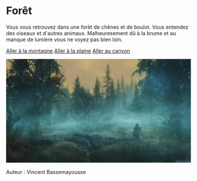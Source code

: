 # Forêt

Vous vous retrouvez dans une forêt de chênes et de boulot. Vous entendez des oiseaux et d'autres animaux.
Malheuresement dû à la brume et au manque de lumière vous ne voyez pas bien loin.

[Aller à la montagne](Montagne.md)
[Aller à la plaine](plaine.md)
[Aller au canyon](canyon.md)

![Sur l'image on peut une forêt au crépuscule avec de la brume.](foret.jpg)



Auteur : Vincent Bassemayousse